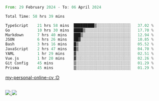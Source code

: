 
<!--START_SECTION:waka-->

```rust
From: 29 February 2024 - To: 06 April 2024

Total Time: 58 hrs 39 mins

TypeScript    21 hrs 58 mins  █████████▒░░░░░░░░░░░░░░░   37.02 %
Go            10 hrs 30 mins  ████▒░░░░░░░░░░░░░░░░░░░░   17.70 %
Markdown      7 hrs 40 mins   ███▒░░░░░░░░░░░░░░░░░░░░░   12.94 %
JSON          6 hrs 26 mins   ██▓░░░░░░░░░░░░░░░░░░░░░░   10.85 %
Bash          3 hrs 16 mins   █▒░░░░░░░░░░░░░░░░░░░░░░░   05.52 %
JavaScript    2 hrs 47 mins   █▒░░░░░░░░░░░░░░░░░░░░░░░   04.70 %
YAML          1 hr 29 mins    ▓░░░░░░░░░░░░░░░░░░░░░░░░   02.51 %
Vue.js        1 hr 20 mins    ▓░░░░░░░░░░░░░░░░░░░░░░░░   02.26 %
Git Config    45 mins         ▒░░░░░░░░░░░░░░░░░░░░░░░░   01.29 %
Prisma        45 mins         ▒░░░░░░░░░░░░░░░░░░░░░░░░   01.29 %
```

<!--END_SECTION:waka-->
[my-personal-online-cv :D](https://yan-pi.vercel.app/)

<div style="display: inline_block"><br>
  <a style="border-radius:10px;" href="https://www.linkedin.com/in/yan-fernandes-55a81a201/" target="_blank"><img src="https://img.shields.io/badge/LinkedIn-0077B5?style=for-the-badge&logo=linkedin&logoColor=white" target="_blank"</a> 
  <a style="border-radius:10px;" href = "mailto:yanfernandes404@gmail.com"><img src="https://img.shields.io/badge/-Gmail-%23333?style=for-the-badge&logo=gmail&logoColor=white" target="_blank"></a>
</div>
